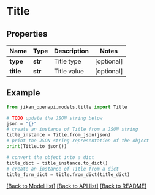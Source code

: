 # Title


## Properties

Name | Type | Description | Notes
------------ | ------------- | ------------- | -------------
**type** | **str** | Title type | [optional] 
**title** | **str** | Title value | [optional] 

## Example

```python
from jikan_openapi.models.title import Title

# TODO update the JSON string below
json = "{}"
# create an instance of Title from a JSON string
title_instance = Title.from_json(json)
# print the JSON string representation of the object
print(Title.to_json())

# convert the object into a dict
title_dict = title_instance.to_dict()
# create an instance of Title from a dict
title_form_dict = title.from_dict(title_dict)
```
[[Back to Model list]](../README.md#documentation-for-models) [[Back to API list]](../README.md#documentation-for-api-endpoints) [[Back to README]](../README.md)


